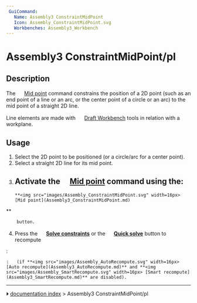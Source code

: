 ```yaml
---
 GuiCommand:
   Name: Assembly3 ConstraintMidPoint
   Icon: Assembly_ConstraintMidPoint.svg
   Workbenches: Assembly3_Workbench
---
```


# Assembly3 ConstraintMidPoint/pl

## Description

The <img alt="" src=images/Assembly_ConstraintMidPoint.svg  style="width:16px;"> [Mid point](Assembly3_ConstraintMidPoint.md) command constrains the position of a 2D point (such as an end point of a line or an arc, or the center point of a circle or an arc) to the mid point of a straight 2D line.

Line elements are made with <img alt="" src=images/Workbench_Draft.svg  style="width:16px;"> [Draft Workbench](Draft_Workbench.md) tools in relation with a <img alt="" src=images/Assembly_Workplane.svg  style="width:16px;"> workplane.

## Usage

1.  Select the 2D point to be positioned (or a circle/arc for a center point).
2.  Select a straight 2D line for its mid point.
3.  Activate the <img alt="" src=images/Assembly_ConstraintMidPoint.svg  style="width:16px;"> [Mid point](Assembly3_ConstraintMidPoint.md) command using the:
    -   
        **<img src="images/Assembly_ConstraintMidPoint.svg" width=16px> [Mid point](Assembly3_ConstraintMidPoint.md)
**
        
        button.
4.  Press the **<img src="images/Assembly3_workbench_icon.svg" width=16px> [Solve constraints](Assembly3_ResolveConstraints.md)** or the **<img src="images/Assembly_QuickSolve.svg" width=16px> [Quick solve](Assembly3_QuickSolve.md)** button to recompute

:   

    :   (if **<img src="images/Assembly_AutoRecompute.svg" width=16px> [Auto recompute](Assembly3_AutoRecompute.md)** and **<img src="images/Assembly_SmartRecompute.svg" width=16px> [Smart recompute](Assembly3_SmartRecompute.md)** are disabled).



---
⏵ [documentation index](../README.md) > Assembly3 ConstraintMidPoint/pl
